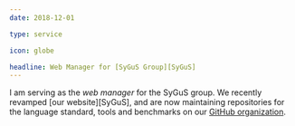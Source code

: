 ```yaml
---
date: 2018-12-01

type: service

icon: globe

headline: Web Manager for [SyGuS Group][SyGuS]
---
```


I am serving as the _web manager_ for the SyGuS group.
We recently revamped [our website][SyGuS],
and are now maintaining repositories for the language standard,
tools and benchmarks on our [GitHub organization](https://github.com/SyGuS-Org).